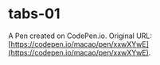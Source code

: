 # tabs-01

A Pen created on CodePen.io. Original URL: [https://codepen.io/macao/pen/xxwXYwE](https://codepen.io/macao/pen/xxwXYwE).


